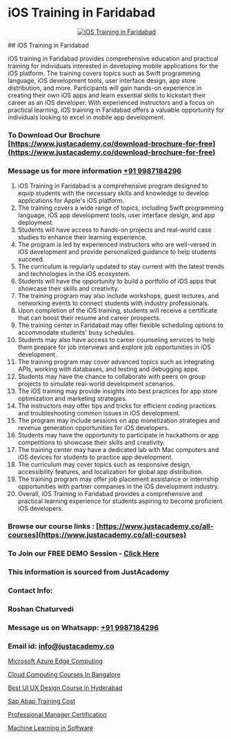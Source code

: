 # iOS Training in Faridabad

<p align="center">
  <a href="https://justacademy.co/course-detail/ios-training">
    <img src="https://justacademy.co/storage2/course_image/1676636008_course_image.webp" alt="iOS Training in Faridabad">
  </a>
</p>
## iOS Training in Faridabad

iOS training in Faridabad provides comprehensive education and practical training for individuals interested in developing mobile applications for the iOS platform. The training covers topics such as Swift programming language, iOS development tools, user interface design, app store distribution, and more. Participants will gain hands-on experience in creating their own iOS apps and learn essential skills to kickstart their career as an iOS developer. With experienced instructors and a focus on practical learning, iOS training in Faridabad offers a valuable opportunity for individuals looking to excel in mobile app development.
### To Download Our Brochure [https://www.justacademy.co/download-brochure-for-free](https://www.justacademy.co/download-brochure-for-free)
### Message us for more information [+91 9987184296](https://api.whatsapp.com/send?phone=919987184296)
1) iOS Training in Faridabad is a comprehensive program designed to equip students with the necessary skills and knowledge to develop applications for Apple's iOS platform.
2) The training covers a wide range of topics, including Swift programming language, iOS app development tools, user interface design, and app deployment.
3) Students will have access to hands-on projects and real-world case studies to enhance their learning experience.
4) The program is led by experienced instructors who are well-versed in iOS development and provide personalized guidance to help students succeed.
5) The curriculum is regularly updated to stay current with the latest trends and technologies in the iOS ecosystem.
6) Students will have the opportunity to build a portfolio of iOS apps that showcase their skills and creativity.
7) The training program may also include workshops, guest lectures, and networking events to connect students with industry professionals.
8) Upon completion of the iOS training, students will receive a certificate that can boost their resume and career prospects.
9) The training center in Faridabad may offer flexible scheduling options to accommodate students' busy schedules.
10) Students may also have access to career counseling services to help them prepare for job interviews and explore job opportunities in iOS development.
11) The training program may cover advanced topics such as integrating APIs, working with databases, and testing and debugging apps.
12) Students may have the chance to collaborate with peers on group projects to simulate real-world development scenarios.
13) The iOS training may provide insights into best practices for app store optimization and marketing strategies.
14) The instructors may offer tips and tricks for efficient coding practices and troubleshooting common issues in iOS development.
15) The program may include sessions on app monetization strategies and revenue generation opportunities for iOS developers.
16) Students may have the opportunity to participate in hackathons or app competitions to showcase their skills and creativity.
17) The training center may have a dedicated lab with Mac computers and iOS devices for students to practice app development.
18) The curriculum may cover topics such as responsive design, accessibility features, and localization for global app distribution.
19) The training program may offer job placement assistance or internship opportunities with partner companies in the iOS development industry.
20) Overall, iOS Training in Faridabad provides a comprehensive and practical learning experience for students aspiring to become proficient iOS developers.

### Browse our course links : [https://www.justacademy.co/all-courses](https://www.justacademy.co/all-courses) 
### To Join our FREE DEMO Session - [Click Here](https://www.justacademy.co/register-for-course-demo)


### This information is sourced from JustAcademy
### Contact Info:
### Roshan Chaturvedi
### Message us on Whatsapp: [+91 9987184296](https://api.whatsapp.com/send?phone=919987184296)
### Email id: [info@justacademy.co](mailto:info@justacademy.co)
                
[Microsoft Azure Edge Computing](https://www.linkedin.com/pulse/microsoft-azure-edge-computing-justacademy-pune-clzqc?trackingId=XSqt0wxOy%2FAcIEFZaAngPA%3D%3D&lipi=urn%3Ali%3Apage%3Ad_flagship3_company_admin%3BgZlONmXPQ3%2BLxo6frpA8RA%3D%3D)

[Cloud Computing Courses In Bangalore](https://www.linkedin.com/pulse/cloud-computing-courses-bangalore-justacademy-jaipur-xetjc?trackingId=h9wHGQX%2FQEM5PllXPqM8gQ%3D%3D&lipi=urn%3Ali%3Apage%3Ad_flagship3_company_admin%3B%2Bj%2BWkU3wSKSQ1R70zcYAcw%3D%3D)

[Best UI UX Design Course in Hyderabad](https://medium.com/@ranemanish460/best-ui-ux-design-course-in-hyderabad-86c9241759a7)

[Sap Abap Training Cost](https://medium.com/@namusn/sap-abap-training-cost-d2dba0457915)

[Professional Manager Certification](https://justacademyin.github.io/justacademy/professional-manager-certification)

[Machine Learning in Software](https://justacademyin.github.io/justacademy/machine-learning-in-software)

